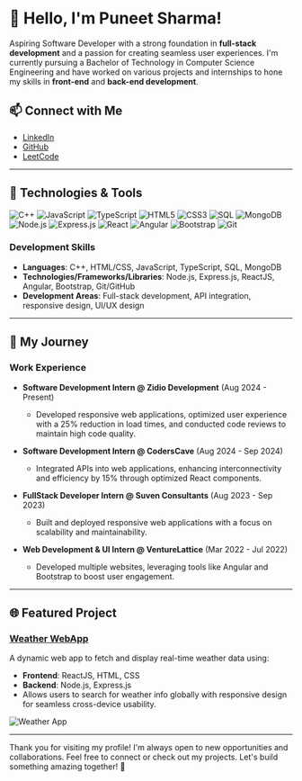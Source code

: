 # 👋 Hello, I'm Puneet Sharma!




Aspiring Software Developer with a strong foundation in **full-stack development** and a passion for creating seamless user experiences. I'm currently pursuing a Bachelor of Technology in Computer Science Engineering and have worked on various projects and internships to hone my skills in **front-end** and **back-end development**.

## 📫 Connect with Me
- [LinkedIn](http://linkedin.com/in/puneetsharma09)
- [GitHub](https://github.com/puneetsharma0910)
- [LeetCode](https://leetcode.com/u/puneets09/)

---

## 🔧 Technologies & Tools
![C++](https://img.shields.io/badge/C++-00599C?logo=cplusplus&logoColor=white&style=for-the-badge)
![JavaScript](https://img.shields.io/badge/JavaScript-F7DF1E?logo=javascript&logoColor=white&style=for-the-badge)
![TypeScript](https://img.shields.io/badge/TypeScript-007ACC?logo=typescript&logoColor=white&style=for-the-badge)
![HTML5](https://img.shields.io/badge/HTML5-E34F26?logo=html5&logoColor=white&style=for-the-badge)
![CSS3](https://img.shields.io/badge/CSS3-1572B6?logo=css3&logoColor=white&style=for-the-badge)
![SQL](https://img.shields.io/badge/SQL-4479A1?logo=postgresql&logoColor=white&style=for-the-badge)
![MongoDB](https://img.shields.io/badge/MongoDB-47A248?logo=mongodb&logoColor=white&style=for-the-badge)
![Node.js](https://img.shields.io/badge/Node.js-339933?logo=nodedotjs&logoColor=white&style=for-the-badge)
![Express.js](https://img.shields.io/badge/Express.js-000000?logo=express&logoColor=white&style=for-the-badge)
![React](https://img.shields.io/badge/React-61DAFB?logo=react&logoColor=white&style=for-the-badge)
![Angular](https://img.shields.io/badge/Angular-DD0031?logo=angular&logoColor=white&style=for-the-badge)
![Bootstrap](https://img.shields.io/badge/Bootstrap-7952B3?logo=bootstrap&logoColor=white&style=for-the-badge)
![Git](https://img.shields.io/badge/Git-F05032?logo=git&logoColor=white&style=for-the-badge)

### Development Skills
- **Languages**: C++, HTML/CSS, JavaScript, TypeScript, SQL, MongoDB
- **Technologies/Frameworks/Libraries**: Node.js, Express.js, ReactJS, Angular, Bootstrap, Git/GitHub
- **Development Areas**: Full-stack development, API integration, responsive design, UI/UX design

---

## 🌱 My Journey

### Work Experience
- **Software Development Intern @ Zidio Development** (Aug 2024 - Present)  
  - Developed responsive web applications, optimized user experience with a 25% reduction in load times, and conducted code reviews to maintain high code quality.

- **Software Development Intern @ CodersCave** (Aug 2024 - Sep 2024)  
  - Integrated APIs into web applications, enhancing interconnectivity and efficiency by 15% through optimized React components.

- **FullStack Developer Intern @ Suven Consultants** (Aug 2023 - Sep 2023)  
  - Built and deployed responsive web applications with a focus on scalability and maintainability.

- **Web Development & UI Intern @ VentureLattice** (Mar 2022 - Jul 2022)  
  - Developed multiple websites, leveraging tools like Angular and Bootstrap to boost user engagement.

---

## 🌐 Featured Project

### [Weather WebApp](https://github.com/ankuhspatil2002/Weather-App)
A dynamic web app to fetch and display real-time weather data using:
- **Frontend**: ReactJS, HTML, CSS
- **Backend**: Node.js, Express.js
- Allows users to search for weather info globally with responsive design for seamless cross-device usability.

![Weather App](assets/weather_app_screenshot.png)

---

Thank you for visiting my profile! I'm always open to new opportunities and collaborations. Feel free to connect or check out my projects. Let's build something amazing together! 🚀
